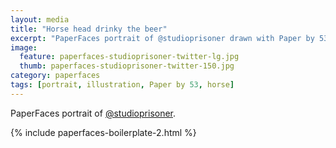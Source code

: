 ```yaml
---
layout: media
title: "Horse head drinky the beer"
excerpt: "PaperFaces portrait of @studioprisoner drawn with Paper by 53 on an iPad."
image: 
  feature: paperfaces-studioprisoner-twitter-lg.jpg
  thumb: paperfaces-studioprisoner-twitter-150.jpg
category: paperfaces
tags: [portrait, illustration, Paper by 53, horse]
---
```


PaperFaces portrait of [@studioprisoner](http://twitter.com/studioprisoner).

{% include paperfaces-boilerplate-2.html %}